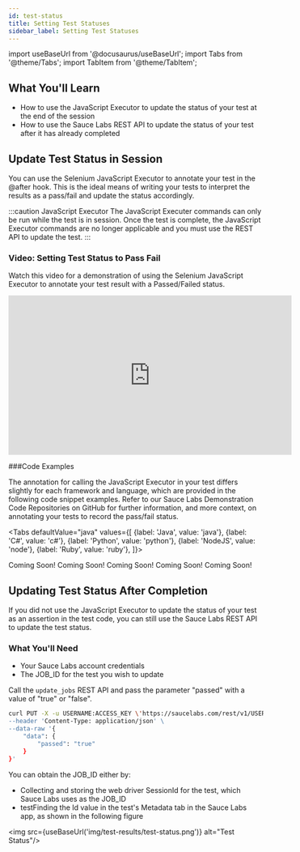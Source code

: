 ```yaml
---
id: test-status
title: Setting Test Statuses
sidebar_label: Setting Test Statuses
---
```


import useBaseUrl from '@docusaurus/useBaseUrl';
import Tabs from '@theme/Tabs';
import TabItem from '@theme/TabItem';

## What You'll Learn
* How to use the JavaScript Executor to update the status of your test at the end of the session
* How to use the Sauce Labs REST API to update the status of your test after it has already completed

## Update Test Status in Session
You can use the Selenium JavaScript Executor to annotate your test in the @after hook. This is the ideal means of writing your tests to interpret the results as a pass/fail and update the status accordingly.

:::caution JavaScript Executor
The JavaScript Executer commands can only be run while the test is in session. Once the test is complete, the JavaScript Executor commands are no longer applicable and you must use the REST API to update the test.
:::

### Video: Setting Test Status to Pass Fail
Watch this video for a demonstration of using the Selenium JavaScript Executor to annotate your test result with a Passed/Failed status.

<iframe width="560" height="315" src="https://www.youtube.com/embed/iaKRGjO-L8Y" title="YouTube video player" frameborder="0" allow="accelerometer; autoplay; clipboard-write; encrypted-media; gyroscope; picture-in-picture" allowfullscreen></iframe>

###Code Examples

The annotation for calling the JavaScript Executor in your test differs slightly for each framework and language, which are provided in the following code snippet examples. Refer to our Sauce Labs Demonstration Code Repositories on GitHub for further information, and more context, on annotating your tests to record the pass/fail status.

<Tabs
defaultValue="java"
values={[
    {label: 'Java', value: 'java'},
    {label: 'C#', value: 'c#'},
    {label: 'Python', value: 'python'},
    {label: 'NodeJS', value: 'node'},
    {label: 'Ruby', value: 'ruby'},
]}>

<TabItem value="java">
Coming Soon!
</TabItem>

<TabItem value="c#">
Coming Soon!
</TabItem>

<TabItem value="python">
Coming Soon!
</TabItem>

<TabItem value="node">
Coming Soon!
</TabItem>

<TabItem value="ruby">
Coming Soon!
</TabItem>
</Tabs>


## Updating Test Status After Completion

If you did not use the JavaScript Executor to update the status of your test as an assertion in the test code, you can still use the Sauce Labs REST API to update the test status.

### What You'll Need
* Your Sauce Labs account credentials
* The JOB_ID for the test you wish to update

Call the `update_jobs` REST API and pass the parameter "passed" with a value of "true" or "false".


```bash title="Update Test Status"
curl PUT -X -u USERNAME:ACCESS_KEY \'https://saucelabs.com/rest/v1/USERNAME/jobs/JOB_ID' \
--header 'Content-Type: application/json' \
--data-raw '{
    "data": {
        "passed": "true"
    }
}'
```

You can obtain the JOB_ID either by:

* Collecting and storing the web driver SessionId for the test, which Sauce Labs uses as the JOB_ID
* testFinding the Id value in the test's Metadata tab in the Sauce Labs app, as shown in the following figure

<img src={useBaseUrl('img/test-results/test-status.png')} alt="Test Status"/>

